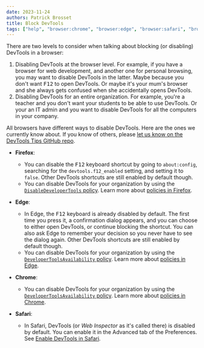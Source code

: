 ```yaml
---
date: 2023-11-24
authors: Patrick Brosset
title: Block DevTools
tags: ["help", "browser:chrome", "browser:edge", "browser:safari", "browser:firefox"]
---
```

There are two levels to consider when talking about blocking (or disabling) DevTools in a browser:

1. Disabling DevTools at the browser level. For example, if you have a browser for web development, and another one for personal browsing, you may want to disable DevTools in the latter. Maybe because you don't want <kbd>F12</kbd> to open DevTools. Or maybe it's your mum's browser and she always gets confused when she accidentally opens DevTools.
1. Disabling DevTools for an entire organization. For example, you're a teacher and you don't want your students to be able to use DevTools. Or your an IT admin and you want to disable DevTools for all the computers in your company.

All browsers have different ways to disable DevTools. Here are the ones we currently know about. If you know of others, please [let us know on the DevTools Tips GitHub repo](https://github.com/captainbrosset/devtools-tips).

* **Firefox**:

  * You can disable the <kbd>F12</kbd> keyboard shortcut by going to `about:config`, searching for the `devtools.f12_enabled` setting, and setting it to `false`. Other DevTools shortcuts are still enabled by default though.
  * You can disable DevTools for your organization by using the [`DisableDeveloperTools` policy](https://mozilla.github.io/policy-templates/#disabledevelopertools). Learn more about [policies in Firefox](https://support.mozilla.org/products/firefox-enterprise/policies-customization-enterprise/policies-overview-enterprise).

* **Edge**:

  * In Edge, the <kbd>F12</kbd> keyboard is already disabled by default. The first time you press it, a confirmation dialog appears, and you can choose to either open DevTools, or continue blocking the shortcut. You can also ask Edge to remember your decision so you never have to see the dialog again. Other DevTools shortcuts are still enabled by default though.
  * You can disable DevTools for your organization by using the [`DeveloperToolsAvailability` policy](https://learn.microsoft.com/deployedge/microsoft-edge-policies#developertoolsavailability). Learn more about [policies in Edge](https://learn.microsoft.com/deployedge/microsoft-edge-policies).

* **Chrome**:

  * You can disable DevTools for your organization by using the [`DeveloperToolsAvailability` policy](https://chromeenterprise.google/policies/#DeveloperToolsAvailability). Learn more about [policies in Chrome](https://chromeenterprise.google/policies/).

* **Safari**:

  * In Safari, DevTools (or _Web Inspector_ as it's called there) is disabled by default. You can enable it in the Advanced tab of the Preferences. See [Enable DevTools in Safari](./enable-safari-devtools.md).
